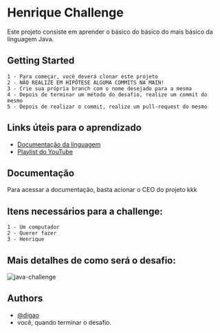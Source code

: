 
# Henrique Challenge

Este projeto consiste em aprender o básico do básico do mais básico da linguagem Java.

## Getting Started

    1 - Para começar, você deverá clonar este projeto
    2 - NÃO REALIZE EM HIPÓTESE ALGUMA COMMITS NA MAIN!
    3 - Crie sua própria branch com o nome desejado para a mesma
    4 - Depois de terminar um método do desafio, realize um commit do mesmo
    5 - Depois de realizar o commit, realize um pull-request do mesmo

## Links úteis para o aprendizado

- [Documentação da linguagem](https://docs.oracle.com/en/java/javase/22/docs/api/index.html)
- [Playlist do YouTube](https://www.youtube.com/watch?v=VKjFuX91G5Q&list=PL62G310vn6nFIsOCC0H-C2infYgwm8SWW)


## Documentação

Para acessar a documentação, basta acionar o CEO do projeto kkk

## Itens necessários para a challenge:

    1 - Um computador
    2 - Querer fazer
    3 - Henrique

## Mais detalhes de como será o desafio:

![java-challenge](https://github.com/user-attachments/assets/211550a5-f668-40f9-ab3d-f039d174aba0)


## Authors

- [@digao](https://www.github.com/rodrigo-marquesz)
- você, quando terminar o desafio.
